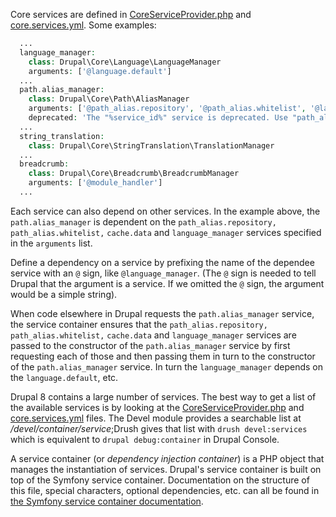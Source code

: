 Core services are defined in [CoreServiceProvider.php](https://api.drupal.org/api/drupal/core%21lib%21Drupal%21Core%21CoreServiceProvider.php/8) and [core.services.yml](https://api.drupal.org/api/drupal/core%21core.services.yml/8). Some examples:

```php
  ...
  language_manager:
    class: Drupal\Core\Language\LanguageManager
    arguments: ['@language.default']
  ...
  path.alias_manager:
    class: Drupal\Core\Path\AliasManager
    arguments: ['@path_alias.repository', '@path_alias.whitelist', '@language_manager', '@cache.data']
    deprecated: 'The "%service_id%" service is deprecated. Use "path_alias.manager" instead. See https://drupal.org/node/3092086'
  ...
  string_translation:
    class: Drupal\Core\StringTranslation\TranslationManager
  ...
  breadcrumb:
    class: Drupal\Core\Breadcrumb\BreadcrumbManager
    arguments: ['@module_handler']
  ...

```

Each service can also depend on other services. In the example above, the `path.alias_manager` is dependent on the `path_alias.repository,` `path_alias.whitelist,` `cache.data` and `language_manager` services specified in the `arguments` list.

Define a dependency on a service by prefixing the name of the dependee service with an `@` sign, like `@language_manager`. (The `@` sign is needed to tell Drupal that the argument is a service. If we omitted the `@` sign, the argument would be a simple string).

When code elsewhere in Drupal requests the `path.alias_manager` service, the service container ensures that the `path_alias.repository,` `path_alias.whitelist,` `cache.data` and `language_manager` services are passed to the constructor of the `path.alias_manager` service by first requesting each of those and then passing them in turn to the constructor of the `path.alias_manager` service. In turn the `language_manager` depends on the `language.default`, etc.

Drupal 8 contains a large number of services. The best way to get a list of the available services is by looking at the [CoreServiceProvider.php](https://api.drupal.org/api/drupal/core%21lib%21Drupal%21Core%21CoreServiceProvider.php/8) and [core.services.yml](https://api.drupal.org/api/drupal/core%21core.services.yml/8) files. The Devel module provides a searchable list at _/devel/container/service_;Drush gives that list with `drush devel:services` which is equivalent to `drupal debug:container` in Drupal Console.

A service container (or _dependency injection container_) is a PHP object that manages the instantiation of services. Drupal's service container is built on top of the Symfony service container. Documentation on the structure of this file, special characters, optional dependencies, etc. can all be found in [the Symfony service container documentation](https://symfony.com/doc/3.4/service%5Fcontainer.html).